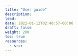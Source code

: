 ```yaml
---
title: "User guide"
description: 
lead: 
date: 2022-01-12T02:48:57+00:00
draft: false
weight: 200
toc: true
resources:
  - src:
---
```

